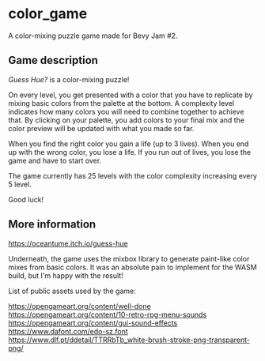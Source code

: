 # color_game

A color-mixing puzzle game made for Bevy Jam #2.

## Game description

*Guess Hue?* is a color-mixing puzzle!

On every level, you get presented with a color that you have to replicate by mixing basic colors from the palette at the bottom. A complexity level indicates how many colors you will need to combine together to achieve that. By clicking on your palette, you add colors to your final mix and the color preview will be updated with what you made so far.

When you find the right color you gain a life (up to 3 lives). When you end up with the wrong color, you lose a life. If you run out of lives, you lose the game and have to start over.

The game currently has 25 levels with the color complexity increasing every 5 level.

Good luck!

## More information

https://oceantume.itch.io/guess-hue

Underneath, the game uses the mixbox library to generate paint-like color mixes from basic colors. It was an absolute pain to implement for the WASM build, but I'm happy with the result!

List of public assets used by the game:

https://opengameart.org/content/well-done
https://opengameart.org/content/10-retro-rpg-menu-sounds
https://opengameart.org/content/gui-sound-effects
https://www.dafont.com/edo-sz.font
https://www.dlf.pt/ddetail/TTRRbTb_white-brush-stroke-png-transparent-png/
